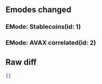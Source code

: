 ## Emodes changed

### EMode: Stablecoins(id: 1)



### EMode: AVAX correlated(id: 2)



## Raw diff

```json
{}
```